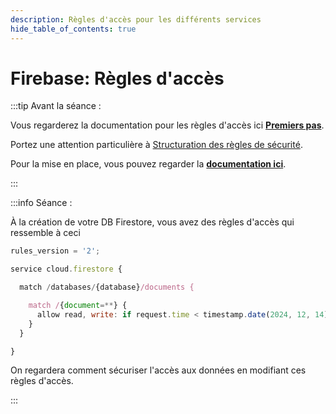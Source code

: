 ```yaml
---
description: Règles d'accès pour les différents services
hide_table_of_contents: true
---
```


# Firebase: Règles d'accès

<Row>

<Column>

:::tip Avant la séance :

Vous regarderez la documentation pour les règles d'accès ici **[Premiers pas](https://firebase.google.com/docs/firestore/security/get-started?hl=fr)**.

Portez une attention particulière à [Structuration des règles de sécurité](https://firebase.google.com/docs/firestore/security/rules-structure?hl=fr).

Pour la mise en place, vous pouvez regarder la **[documentation ici](notice-firebase-rules)**.

:::

</Column>

<Column>

:::info Séance :

À la création de votre DB Firestore, vous avez des règles d'accès qui ressemble à ceci

```js title="Version de Test"
rules_version = '2';

service cloud.firestore {

  match /databases/{database}/documents {

    match /{document=**} {
      allow read, write: if request.time < timestamp.date(2024, 12, 14);
    }
  }

}​​​​​​​​
```

On regardera comment sécuriser l'accès aux données en modifiant ces règles d'accès.

:::

</Column>

</Row>
